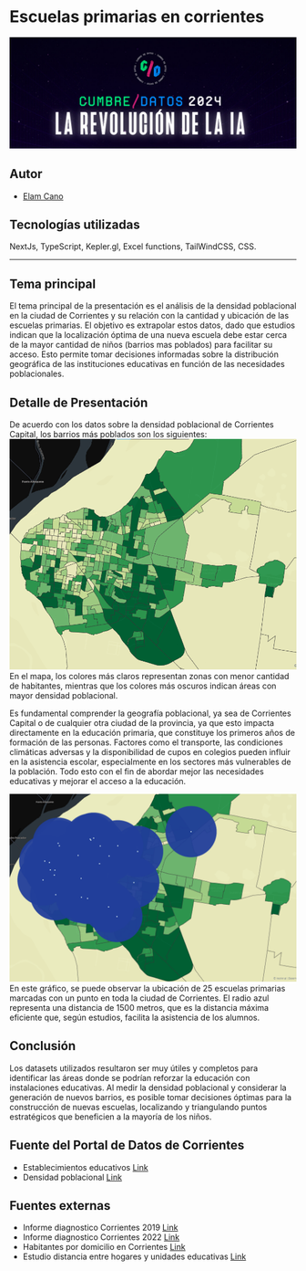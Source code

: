 # Escuelas primarias en corrientes

![cover](/public/portada.png)

<!-- Puedes acceder al sitio deployado en el siguiente: [Link](https://myapp-nine-delta.vercel.app/) -->

## Autor

- [Elam Cano](https://www.linkedin.com/in/elam-cano-bb0419239/)

## Tecnologías utilizadas

NextJs, TypeScript, Kepler.gl, Excel functions, TailWindCSS, CSS.

---

## Tema principal

El tema principal de la presentación es el análisis de la densidad poblacional en la ciudad de Corrientes y su relación con la cantidad y ubicación de las escuelas primarias. El objetivo es extrapolar estos datos, dado que estudios indican que la localización óptima de una nueva escuela debe estar cerca de la mayor cantidad de niños (barrios mas poblados) para facilitar su acceso. Esto permite tomar decisiones informadas sobre la distribución geográfica de las instituciones educativas en función de las necesidades poblacionales.

## Detalle de Presentación

De acuerdo con los datos sobre la densidad poblacional de Corrientes Capital, los barrios más poblados son los siguientes:
![cover](/public/densidad_poblacion.png)
En el mapa, los colores más claros representan zonas con menor cantidad de habitantes, mientras que los colores más oscuros indican áreas con mayor densidad poblacional.

Es fundamental comprender la geografía poblacional, ya sea de Corrientes Capital o de cualquier otra ciudad de la provincia, ya que esto impacta directamente en la educación primaria, que constituye los primeros años de formación de las personas. Factores como el transporte, las condiciones climáticas adversas y la disponibilidad de cupos en colegios pueden influir en la asistencia escolar, especialmente en los sectores más vulnerables de la población.
Todo esto con el fin de abordar mejor las necesidades educativas y mejorar el acceso a la educación.

![cover](/public/escuelas.png)
En este gráfico, se puede observar la ubicación de 25 escuelas primarias marcadas con un punto en toda la ciudad de Corrientes. El radio azul representa una distancia de 1500 metros, que es la distancia máxima eficiente que, según estudios, facilita la asistencia de los alumnos.

## Conclusión

Los datasets utilizados resultaron ser muy útiles y completos para identificar las áreas donde se podrían reforzar la educación con instalaciones educativas. Al medir la densidad poblacional y considerar la generación de nuevos barrios, es posible tomar decisiones óptimas para la construcción de nuevas escuelas, localizando y triangulando puntos estratégicos que beneficien a la mayoría de los niños.

## Fuente del Portal de Datos de Corrientes

- Establecimientos educativos [Link](https://datos.ciudaddecorrientes.gov.ar/dataset/establecimientos-educativos)
- Densidad poblacional [Link](https://datos.ciudaddecorrientes.gov.ar/dataset/barrios)

## Fuentes externas

- Informe diagnostico Corrientes 2019 [Link](https://www.argentina.gob.ar/sites/default/files/20.08.04_informe_corr.pdf)
- Informe diagnostico Corrientes 2022 [Link](https://www.argentina.gob.ar/sites/default/files/informe_corrientes_22_2s_1.pdf)
- Habitantes por domicilio en Corrientes [Link](https://estadistica.corrientes.gob.ar/noticias/corrientes-cantidad-de-habitantes-por-municipio-en-2022)
- Estudio distancia entre hogares y unidades educativas [Link](https://frenteacano.com.ar/wp-content/uploads/2023/07/104-76-PB-93-109.pdf)
